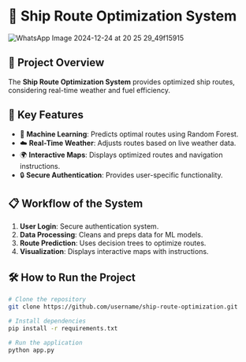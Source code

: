 # 🚢 Ship Route Optimization System

![WhatsApp Image 2024-12-24 at 20 25 29_49f15915](https://github.com/user-attachments/assets/376d55ea-496b-4f8c-a0c0-d6baa7b78935)

## 📖 Project Overview
The **Ship Route Optimization System** provides optimized ship routes, considering real-time weather and fuel efficiency.

## 🔑 Key Features
- 🧠 **Machine Learning**: Predicts optimal routes using Random Forest.
- ☁️ **Real-Time Weather**: Adjusts routes based on live weather data.
- 🌍 **Interactive Maps**: Displays optimized routes and navigation instructions.
- 🔒 **Secure Authentication**: Provides user-specific functionality.

## 📋 Workflow of the System
1. **User Login**: Secure authentication system.
2. **Data Processing**: Cleans and preps data for ML models.
3. **Route Prediction**: Uses decision trees to optimize routes.
4. **Visualization**: Displays interactive maps with instructions.

## 🛠️ How to Run the Project
```bash
# Clone the repository
git clone https://github.com/username/ship-route-optimization.git

# Install dependencies
pip install -r requirements.txt

# Run the application
python app.py






